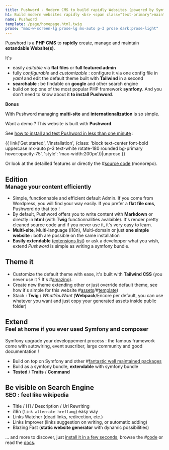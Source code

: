 ```yaml
---
title: Pushword - Modern CMS to build rapidly Websites (powered by Symfony)
h1: Build modern websites rapidly <br> <span class="text-primary">maintain it as quickly</span>
name: Pushword
template: /page/homepage.html.twig
prose: "max-w-screen-lg prose-lg mx-auto p-3 prose dark:prose-light"
---
```


<div class="p-3 text-xl bg-yellow-50 text-secondary rounded-xl" markdown=1>

Puswhord is a **PHP** <strong style="color:var(--primary)">CMS</strong> to <strong style="color:var(--primary)">rapidly</strong> create, manage and maintain <strong style="color:var(--primary)">extandable Website(s)</strong>.

It's

-   easily _editable_ via <strong style="color:var(--primary)">flat files</strong> or <strong style="color:var(--primary)">full featured admin</strong>
-   fully _configurable_ and _customizable_ : configure it via one config file in _yaml_ and edit the default theme built with <strong style="color:var(--primary)">Tailwind</strong> in a second
-   **searchable** : be findable on <strong style="color:var(--primary)">google</strong> and other search engine
-   build on top one of the most popular PHP framework <strong style="color:var(--primary)">symfony</strong>. And you don't need to know about it <strong style="color:var(--primary)">to install Pushword</strong>.

<p class="text-center"><strong class="inline-block p-3 -mb-3 rotate-180 bg-yellow-100 rounded shadow-md" style="color:var(--primary)">Bonus</strong> </p>

With Pushword managing <strong style="color:var(--primary)">multi-site</strong> and <strong style="color:var(--primary)">internationalization</strong> is so simple.

 </div>

Want a demo ? This website is built with **Pushword**.

See [how to install and test Pushword in less than one minute](/installation) :

{{ link('Get started', '/installation', {class: 'block text-center font-bold uppercase mx-auto p-3 text-white rotate-180 rounded bg-primary hover:opacity-75', 'style': 'max-width:200px'})|unprose }}

Or look at the detailled features or directly the #[source code](https://github.com/Pushword/pushword) (monorepo).

## **Edition** <br><small>Manage your content efficiently </small>

-   Simple, functionnable and efficient default Admin. If you come from Wordpress, you will find your way easily.
    If you prefer a **flat file cms**, Pushword do that too !
-   By default, Pushword offers you to write content with **Markdown** or directly in **html** (with **Twig** functionnalities avalaible). It's render pretty cleaned source code and if you never use it, it's very easy to learn.
-   **Multi-site**, Multi-language (i18n), Multi-domain or just **one simple website** : both are possible on the same installation
-   **Easily extendable** ([extensions list](/extensions)) or ask a developper what you wish, extend _Pushword_ is simple as writing a symfony bundle.

## **Theme it**

-   Customize the default theme with ease, it's built with **Tailwind CSS** (you never use it ? It's #[amazing](https://tailwindcss.com)).
-   Create new theme extending other or just override default theme, see how it's simple for this website #[assets](https://github.com/Pushword/Pushword/tree/main/packages/docs)/#[template](https://github.com/Pushword/Pushword/tree/main/packages/skeleton/templates/pushword.piedweb.com))
-   Stack : **Twig** / _WhatYouWant_ (**Webpack**/Encore per default, you can use whatever you want and just copy your generated assets inside public folder)

## **Extend** <br><small>Feel **at home** if you ever used Symfony and composer</small>

Symfony upgrade your developpement process : the famous framework come with autowiring, event suscriber, large community and good documentation !

-   Build on top on Symfony and other #[fantastic well maintained packages](https://raw.githubusercontent.com/Pushword/Pushword/main/composer.json)
-   Build as a symfony bundle, **extendable** with symfony bundle
-   **Tested** / **Traits** / **Command**

## Be visible on Search Engine<br> <small>**SEO** : feel like **wikipedia**</small>

-   Title / H1 / Description / Url Rewriting
-   i18n (`link alternate hreflang`) easy way
-   Links Watcher (dead links, redirection, etc.)
-   Links Improver (links suggestion on writing, or automatic adding)
-   Blazing Fast (**static website generator** with dynamic possibilities)

... and more to discover, just [install it in a few seconds](/installation), browse the #[code](https://github.com/Pushword/Pushword) or read the [docs](/installation).
